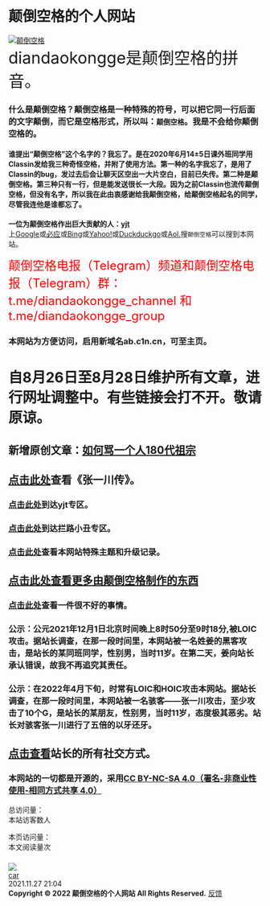# 颠倒空格的个人网站
[![颠倒空格](https://user-images.githubusercontent.com/94299076/167138129-4174978a-a417-4c03-ad4c-c89d289e9858.png)](https://diandaokongge.github.io/)  
<font size="6">diandaokongge是颠倒空格的拼音。 </font>  
### 什么是颠倒空格？颠倒空格是一种特殊的符号，可以把它同一行后面的文字颠倒，而它是空格形式，所以叫：`颠倒空格`。我是不会给你颠倒空格的。  
#### 谁提出“颠倒空格”这个名字的？我忘了。是在2020年6月14±5日课外班同学用Classin发给我三种奇怪空格，并附了使用方法。第一种的名字我忘了，是用了Classin的bug，发过去后会让聊天区空出一大片空白，目前已失传。第二种是颠倒空格。第三种只有一行，但是能发送很长一大段。因为之前Classin也流传颠倒空格，但没有名字，所以我在此由衷感谢给我颠倒空格，给颠倒空格起名的同学，尽管我连他是谁都忘了。  
**一位为颠倒空格作出巨大贡献的人：[yjt](https://diandaokongge.github.io/article/yjt)**   
上[Google](https://www.google.com)或[必应](https://cn.bing.com)或[Bing](https://www.bing.com)或[Yahoo!](https://www.yahoo.com)或[Duckduckgo](https://duckduckgo.com)或[Aol.](https://www.aol.com)搜`颠倒空格`可以搜到本网站。  

<font size="5" color="red">颠倒空格电报（Telegram）频道和颠倒空格电报（Telegram）群：t.me/diandaokongge_channel  和  t.me/diandaokongge_group</font>  
### 本网站为方便访问，启用新域名ab.c1n.cn，可至主页。
# 自8月26日至8月28日维护所有文章，进行网址调整中。有些链接会打不开。敬请原谅。
## 新增原创文章：[如何骂一个人180代祖宗](https://diandaokongge.github.io/article/your-180s-ancestors)
## [点击此处](https://diandaokongge.github.io/article/zyc)查看《张一川传》。  
### [点击此处](https://diandaokongge.github.io/article/yjt)到达**yjt**专区。  
<!-- #### [点击此处](https://diandaokongge.github.io/music)到达**眼保健操、上下课铃**专区。  -->
### [点击此处](https://diandaokongge.github.io/article/llxc)到达**拦路小丑**专区。   
### [点击此处](https://diandaokongge.github.io/update)查看本网站特殊主题和升级记录。 
## **[点击此处查看更多由颠倒空格制作的东西](https://diandaokongge.github.io/more)**
### [点击此处](https://diandaokongge.github.io/article/bad)查看一件很不好的事情。  

### 公示：公元2021年12月1日北京时间晚上8时50分至9时18分,被LOIC攻击。据站长调查，在那一段时间里，本网站被一名姓姜的黑客攻击，是站长的某同班同学，性别男，当时11岁。在第二天，姜向站长承认错误，故我不再追究其责任。  
### 公示：在2022年4月下旬，时常有LOIC和HOIC攻击本网站。据站长调查，在那一段时间里，本网站被一名骇客——张一川攻击，至少攻击了10个G，是站长的某朋友，性别男，当时11岁，态度极其恶劣。站长对骇客张一川进行了五倍的以牙还牙。

## [点击查看](https://muselink.cc/diandaokongge)站长的所有社交方式。
### 本网站的一切都是开源的，采用[CC BY-NC-SA 4.0（署名-非商业性使用-相同方式共享 4.0）](https://creativecommons.org/licenses/by-nc-sa/4.0/deed.zh)

<script type="text/javascript" src="busuanzi.js"></script>    
<script async src="//busuanzi.ibruce.info/busuanzi/2.3/busuanzi.pure.mini.js">
</script>  

总访问量：  
<span id="busuanzi_container_site_uv">
  本站访客数<span id="busuanzi_value_site_uv"></span>人
</span>

本页访问量：  
<span id="busuanzi_container_page_pv">
  本文阅读量<span id="busuanzi_value_page_pv"></span>次
</span>

<script type="text/javascript" src="https://www.c1n.cn/js/checkUrl.js" ></script>

### <span id="runtime_span"></span><script type="text/javascript">function show_runtime(){window.setTimeout("show_runtime()",1000);X=new Date("11/27/2021 21:04:00");Y=new Date();T=(Y.getTime()-X.getTime());M=24*60*60*1000;a=T/M;A=Math.floor(a);b=(a-A)*24;B=Math.floor(b);c=(b-B)*60;C=Math.floor((b-B)*60);D=Math.floor((c-C)*60);runtime_span.innerHTML="本站已运行: "+A+"天"+B+"小时"+C+"分"+D+"秒"}show_runtime();</script> 

[![](https://user-images.githubusercontent.com/94299076/164439792-66e074db-fb80-4335-8404-51bd47391b91.gif)](https://diandaokongge.github.io/)  
[car](https://diandaokongge.github.io/时间像小马车.m4a)  
2021.11.27  21:04  
**Copyright © 2022 颠倒空格的个人网站 All Rights Reserved.**   [反馈](https://diandaokongge.github.io/fdbk)
